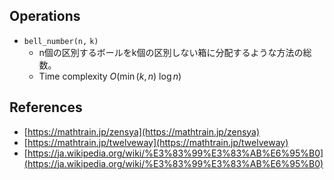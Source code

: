 ## Operations

- $\mathtt{bell\_number(n,\ k)}$
	- n個の区別するボールをk個の区別しない箱に分配するような方法の総数。
	- Time complexity $O(\min(k, n)\ \log n)$

## References

- [https://mathtrain.jp/zensya](https://mathtrain.jp/zensya)
- [https://mathtrain.jp/twelveway](https://mathtrain.jp/twelveway)
- [https://ja.wikipedia.org/wiki/%E3%83%99%E3%83%AB%E6%95%B0](https://ja.wikipedia.org/wiki/%E3%83%99%E3%83%AB%E6%95%B0)
